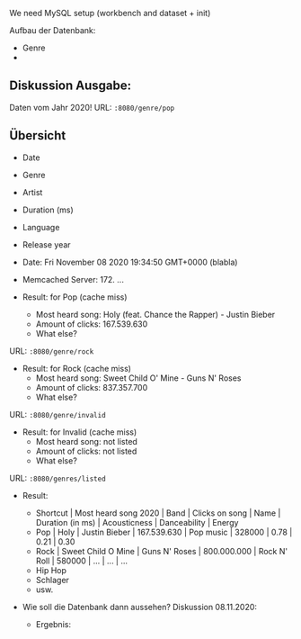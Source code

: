 We need MySQL setup (workbench and dataset + init)

Aufbau der Datenbank:

- Genre
-

## Diskussion Ausgabe:

Daten vom Jahr 2020!
URL: `:8080/genre/pop`

## Übersicht
- Date
- Genre
- Artist
- Duration (ms)
- Language
- Release year


- Date: Fri November 08 2020 19:34:50 GMT+0000 (blabla)
- Memcached Server: 172. ...
- Result: for Pop (cache miss)
  - Most heard song: Holy (feat. Chance the Rapper) - Justin Bieber
  - Amount of clicks: 167.539.630
  - What else?

URL: `:8080/genre/rock`

- Result: for Rock (cache miss)
  - Most heard song: Sweet Child O' Mine - Guns N' Roses
  - Amount of clicks: 837.357.700
  - What else?

URL: `:8080/genre/invalid`

- Result: for Invalid (cache miss)
  - Most heard song: not listed
  - Amount of clicks: not listed
  - What else?

URL: `:8080/genres/listed`

- Result:

  - Shortcut | Most heard song 2020 | Band | Clicks on song | Name | Duration (in ms) | Acousticness | Danceability | Energy
  - Pop | Holy | Justin Bieber | 167.539.630 | Pop music | 328000 | 0.78 | 0.21 | 0.30
  - Rock | Sweet Child O Mine | Guns N' Roses | 800.000.000 | Rock N' Roll | 580000 | ... | ... | ...
  - Hip Hop
  - Schlager
  - usw.
  
  

- Wie soll die Datenbank dann aussehen? Diskussion 08.11.2020:
  - Ergebnis:
